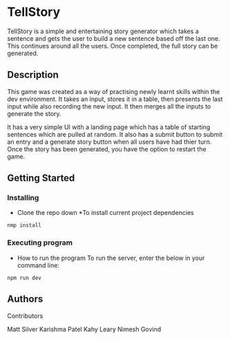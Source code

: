 # TellStory

TellStory is a simple and entertaining story generator which takes a sentence and gets the user to build a new 
sentence based off the last one. This continues around all the users. Once completed, the full story can be generated.

## Description

This game was created as a way of practising newly learnt skills within the dev environment. It takes 
an input, stores it in a table, then presents the last input while also recording the new input. It 
then merges all the inputs to generate the story.

It has a very simple UI with a landing page which has a table of starting sentences which are pulled 
at random. It also has a submit button to submit an entry and a generate story button when all users 
have had thier turn. Once the story has been generated, you have the option to restart the game.

## Getting Started

### Installing

* Clone the repo down
*To install current project dependencies
```
nmp install 
```

### Executing program

* How to run the program
To run the server, enter the below in your command line:
```
npm run dev
```

## Authors

Contributors

Matt Silver 
Karishma Patel
Kahy Leary 
Nimesh Govind
